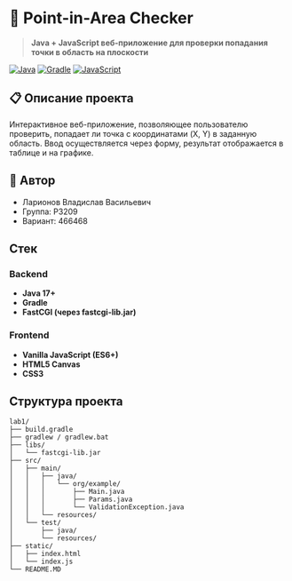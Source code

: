 # 🎯 Point-in-Area Checker

> **Java + JavaScript веб-приложение для проверки попадания точки в область на плоскости**

[![Java](https://img.shields.io/badge/Java-17+-blue.svg)](https://www.java.com/)
[![Gradle](https://img.shields.io/badge/Gradle-8+-green.svg)](https://gradle.org)
[![JavaScript](https://img.shields.io/badge/JavaScript-ES6+-yellow.svg)](https://javascript.info)

## 📋 Описание проекта

Интерактивное веб-приложение, позволяющее пользователю проверить, попадает ли точка с координатами (X, Y) в заданную область. Ввод осуществляется через форму, результат отображается в таблице и на графике.

## 👤 Автор

- Ларионов Владислав Васильевич  
- Группа: P3209  
- Вариант: 466468

## Стек

### Backend
- **Java 17+**
- **Gradle**
- **FastCGI (через fastcgi-lib.jar)**

### Frontend
- **Vanilla JavaScript (ES6+)**
- **HTML5 Canvas**
- **CSS3**

## Структура проекта

```
lab1/
├── build.gradle
├── gradlew / gradlew.bat
├── libs/
│   └── fastcgi-lib.jar
├── src/
│   ├── main/
│   │   ├── java/
│   │   │   └── org/example/
│   │   │       ├── Main.java
│   │   │       ├── Params.java
│   │   │       └── ValidationException.java
│   │   └── resources/
│   └── test/
│       ├── java/
│       └── resources/
├── static/
│   ├── index.html
│   └── index.js
└── README.MD
```
